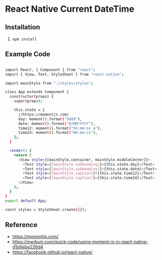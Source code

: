 # React Native Current DateTime

## Installation
1. ``` npm install ```

## Example Code

```sh

import React, { Component } from "react";
import { View, Text, StyleSheet } from "react-native";

import mainStyle from "./styles/styles";

class App extends Component {
  constructor(props) {
    super(props);

    this.state = {
      //https://momentjs.com/
      day: moment().format("dddd"),
      date: moment().format("D/MM/YYYY"),
      time12: moment().format("hh:mm:ss a"),
      time24: moment().format("HH:mm:ss"),
    };
  }

  render() {
    return (
      <View style={[mainStyle.container, mainStyle.middleCenter]}>
        <Text style={[mainStyle.subheading]}>{this.state.day}</Text>
        <Text style={[mainStyle.subheading]}>{this.state.date}</Text>
        <Text style={[mainStyle.caption]}>{this.state.time12}</Text>
        <Text style={[mainStyle.caption]}>{this.state.time24}</Text>
      </View>
    );
  }
}
export default App;

const styles = StyleSheet.create({});

```

## Reference
- https://momentjs.com/
- https://medium.com/quick-code/using-moment-js-in-react-native-d1b6ebe226d4
- https://facebook.github.io/react-native/
